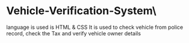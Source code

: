 # Vehicle-Verification-System\
language is used is HTML & CSS 
It is used to check vehicle from police record, check the Tax and verify vehicle owner details
